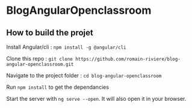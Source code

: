 # BlogAngularOpenclassroom

## How to build the projet

Install Angular/cli : `npm install -g @angular/cli`

Clone this repo : `git clone https://github.com/romain-riviere/blog-angular-openclassroom.git`

Navigate to the project folder : `cd blog-angular-openclassroom`

Run `npm install` to get the dependancies

Start the server with `ng serve --open`. It will also open it in your browser.
